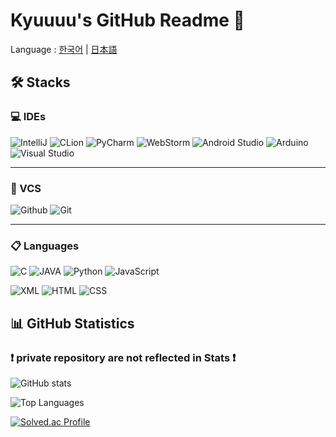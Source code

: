 # Kyuuuu's GitHub Readme 🍰

Language :
[한국어](./ko/README.md) | [日本語](./ja/README.md)

## 🛠️ Stacks

### 💻 IDEs
![IntelliJ](https://img.shields.io/badge/IntelliJ_IDEA-%23007eff.svg?style=for-the-badge&logo=jetbrains&logoColor=%white)
![CLion](https://img.shields.io/badge/CLion-%2300d980.svg?style=for-the-badge&logo=clion&logoColor=white)
![PyCharm](https://img.shields.io/badge/PyCharm-%2300c4f4.svg?style=for-the-badge&logo=pycharm&logoColor=white)
![WebStorm](https://img.shields.io/badge/WebStorm-%23007dfe.svg?style=for-the-badge&logo=webstorm&logoColor=white)
![Android Studio](https://img.shields.io/badge/Android_Studio-%2334A853.svg?style=for-the-badge&logo=androidstudio&logoColor=white)
![Arduino](https://img.shields.io/badge/Arduino-%2300878F.svg?style=for-the-badge&logo=arduino&logoColor=white)
![Visual Studio](https://img.shields.io/badge/Visual_Stduio-%23cb95f8.svg?style=for-the-badge&logo=&logoColor=white)

----------

### 💾 VCS
![Github](https://img.shields.io/badge/GitHub-%23181717.svg?style=for-the-badge&logo=github&logoColor=white)
![Git](https://img.shields.io/badge/Git-%23F05032.svg?style=for-the-badge&logo=git&logoColor=white)

----------

### 📋 Languages
![C](https://img.shields.io/badge/C_Language-%23A8B9CC.svg?style=for-the-badge&logo=c&logoColor=white)
![JAVA](https://img.shields.io/badge/JAVA-%235259E3.svg?style=for-the-badge&logo=languagetool&logoColor=white)
![Python](https://img.shields.io/badge/Python-%233776AB.svg?style=for-the-badge&logo=python&logoColor=white)
![JavaScript](https://img.shields.io/badge/JavaScript-%23F7DF1E.svg?style=for-the-badge&logo=javascript&logoColor=white)

![XML](https://img.shields.io/badge/XML-%23005FAD.svg?style=for-the-badge&logo=htmx&logoColor=white)
![HTML](https://img.shields.io/badge/HTML-%23E34F26.svg?style=for-the-badge&logo=html5&logoColor=white)
![CSS](https://img.shields.io/badge/CSS-%231572B6.svg?style=for-the-badge&logo=css3&logoColor=white)

## 📊 GitHub Statistics
### ❗ private repository are not reflected in Stats ❗

![GitHub stats](https://github-readme-stats.vercel.app/api?username=kyuuuu-77&hide=contribs,issues&count_private=true&show_icons=true)

![Top Languages](https://github-readme-stats.vercel.app/api/top-langs/?username=kyuuuu-77&count_private=true)

[![Solved.ac Profile](http://mazassumnida.wtf/api/v2/generate_badge?boj=tjrbqls1123)](https://solved.ac/tjrbqls1123/)

[//]: # (![Top Languages]&#40;https://github-readme-stats.vercel.app/api/top-langs/?username=kyuuuu-77&layout=compact&count_private=true&show_icons=true&#41;)